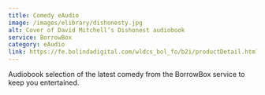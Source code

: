 ```yaml
---
title: Comedy eAudio
image: /images/elibrary/dishonesty.jpg
alt: Cover of David Mitchell’s Dishonest audiobook
service: BorrowBox
category: eAudio
link: https://fe.bolindadigital.com/wldcs_bol_fo/b2i/productDetail.html?productId=BOL_755949&fromPage=1&b2bSite=4172
---
```


Audiobook selection of the latest comedy from the BorrowBox service to keep you entertained.
